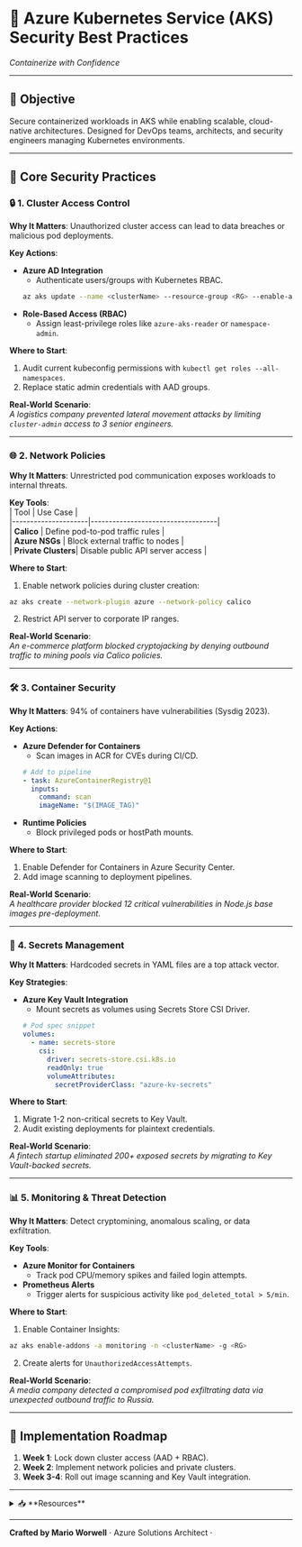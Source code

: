 # 🌟 Azure Kubernetes Service (AKS) Security Best Practices  
*Containerize with Confidence*  

---

## 🎯 **Objective**  
Secure containerized workloads in AKS while enabling scalable, cloud-native architectures. Designed for DevOps teams, architects, and security engineers managing Kubernetes environments.  

---

## 🔑 **Core Security Practices**  

### 🔒 **1. Cluster Access Control**  
**Why It Matters**: Unauthorized cluster access can lead to data breaches or malicious pod deployments.  

**Key Actions**:  
- **Azure AD Integration**  
  - Authenticate users/groups with Kubernetes RBAC.  
  ```bash
  az aks update --name <clusterName> --resource-group <RG> --enable-aad
  ```
- **Role-Based Access (RBAC)**  
  - Assign least-privilege roles like `azure-aks-reader` or `namespace-admin`.  

**Where to Start**:  
1. Audit current kubeconfig permissions with `kubectl get roles --all-namespaces`.  
2. Replace static admin credentials with AAD groups.  

**Real-World Scenario**:  
*A logistics company prevented lateral movement attacks by limiting `cluster-admin` access to 3 senior engineers.*  

---

### 🌐 **2. Network Policies**  
**Why It Matters**: Unrestricted pod communication exposes workloads to internal threats.  

**Key Tools**:  
| Tool                | Use Case                          |  
|---------------------|-----------------------------------|  
| **Calico**          | Define pod-to-pod traffic rules    |  
| **Azure NSGs**      | Block external traffic to nodes   |  
| **Private Clusters**| Disable public API server access  |  

**Where to Start**:  
1. Enable network policies during cluster creation:  
  ```bash
  az aks create --network-plugin azure --network-policy calico
  ```  
2. Restrict API server to corporate IP ranges.  

**Real-World Scenario**:  
*An e-commerce platform blocked cryptojacking by denying outbound traffic to mining pools via Calico policies.*  

---

### 🛠️ **3. Container Security**  
**Why It Matters**: 94% of containers have vulnerabilities (Sysdig 2023).  

**Key Actions**:  
- **Azure Defender for Containers**  
  - Scan images in ACR for CVEs during CI/CD.  
  ```yaml
  # Add to pipeline
  - task: AzureContainerRegistry@1
    inputs:
      command: scan
      imageName: "$(IMAGE_TAG)"
  ```  
- **Runtime Policies**  
  - Block privileged pods or hostPath mounts.  

**Where to Start**:  
1. Enable Defender for Containers in Azure Security Center.  
2. Add image scanning to deployment pipelines.  

**Real-World Scenario**:  
*A healthcare provider blocked 12 critical vulnerabilities in Node.js base images pre-deployment.*  

---

### 🚀 **4. Secrets Management**  
**Why It Matters**: Hardcoded secrets in YAML files are a top attack vector.  

**Key Strategies**:  
- **Azure Key Vault Integration**  
  - Mount secrets as volumes using Secrets Store CSI Driver.  
  ```yaml
  # Pod spec snippet
  volumes:
    - name: secrets-store
      csi:
        driver: secrets-store.csi.k8s.io
        readOnly: true
        volumeAttributes:
          secretProviderClass: "azure-kv-secrets"
  ```  

**Where to Start**:  
1. Migrate 1-2 non-critical secrets to Key Vault.  
2. Audit existing deployments for plaintext credentials.  

**Real-World Scenario**:  
*A fintech startup eliminated 200+ exposed secrets by migrating to Key Vault-backed secrets.*  

---

### 📊 **5. Monitoring & Threat Detection**  
**Why It Matters**: Detect cryptomining, anomalous scaling, or data exfiltration.  

**Key Tools**:  
- **Azure Monitor for Containers**  
  - Track pod CPU/memory spikes and failed login attempts.  
- **Prometheus Alerts**  
  - Trigger alerts for suspicious activity like `pod_deleted_total > 5/min`.  

**Where to Start**:  
1. Enable Container Insights:  
  ```bash
  az aks enable-addons -a monitoring -n <clusterName> -g <RG>
  ```  
2. Create alerts for `UnauthorizedAccessAttempts`.  

**Real-World Scenario**:  
*A media company detected a compromised pod exfiltrating data via unexpected outbound traffic to Russia.*  

---

## 🚀 **Implementation Roadmap**  
1. **Week 1**: Lock down cluster access (AAD + RBAC).  
2. **Week 2**: Implement network policies and private clusters.  
3. **Week 3-4**: Roll out image scanning and Key Vault integration.  

---

<details>  
<summary>📥 **Resources**</summary>  

- [AKS Security Benchmark](https://aka.ms/AKS-Security-Benchmark)  
- [Key Vault CSI Driver Guide](https://aka.ms/AKS-KeyVault-CSI)  
</details>  

---

**Crafted by Mario Worwell** ⋅ Azure Solutions Architect ⋅
